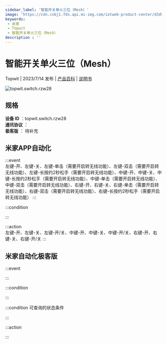 ```yaml
---
sidebar_label: '智能开关单火三位（Mesh）'
image: 'https://cdn.cnbj1.fds.api.mi-img.com/iotweb-product-center/d3d9266e420dbf09a6ad669581185347_1688633257909.png?GalaxyAccessKeyId=AKVGLQWBOVIRQ3XLEW&Expires=9223372036854775807&Signature=UEn1CyePvW40UyOQdEI7hW0/ttE='
keywords: 
 - 米家
 - Topwit
 - 智能开关单火三位（Mesh）
description : ''
---
```

# 智能开关单火三位（Mesh）

Topwit | 2023/7/14 发布 | [产品百科](https://home.mi.com/webapp/content/baike/product/index.html?model=topwit.switch.rzw28/) | [说明书](https://home.mi.com/views/introduction.html?model=topwit.switch.rzw28&region=cn)

![topwit.switch.rzw28](https://cdn.cnbj1.fds.api.mi-img.com/iotweb-product-center/d3d9266e420dbf09a6ad669581185347_1688633257909.png?GalaxyAccessKeyId=AKVGLQWBOVIRQ3XLEW&Expires=9223372036854775807&Signature=UEn1CyePvW40UyOQdEI7hW0/ttE=)

## 规格  
> 
**设备 ID** ：topwit.switch.rzw28  
**通讯协议** ：  
**极客版**  ： 待补充 


## 米家APP自动化  

:::event  
左键-开、左键-关、左键-单击（需要开启转无线功能）、左键-双击（需要开启转无线功能）、左键-长按约2秒松手（需要开启转无线功能）、中键-开、中键-关、中键-长按约2秒松手（需要开启转无线功能）、中键-单击（需要开启转无线功能）、中键-双击（需要开启转无线功能）、右键-开、右键-关、右键-单击（需要开启转无线功能）、右键-双击（需要开启转无线功能）、右键-长按约2秒松手（需要开启转无线功能）
:::

:::condition  

:::

:::action   
左键-开、左键-关、左键-开/关、中键-开、中键-关、中键-开/关、右键-开、右键-关、右键-开/关
:::

## 米家自动化极客版  

:::event  

:::

:::condition  

:::

:::condition 可查询的状态条件  

:::

:::action  

:::

        
